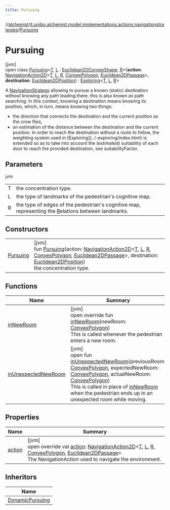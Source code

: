 ```yaml
---
title: Pursuing
---
```

//[alchemist](../../../index.html)/[it.unibo.alchemist.model.implementations.actions.navigationstrategies](../index.html)/[Pursuing](index.html)



# Pursuing



[jvm]\
open class [Pursuing](index.html)<[T](index.html), [L](index.html) : [Euclidean2DConvexShape](../../it.unibo.alchemist.model.interfaces.geometry.euclidean2d/index.html#-786369621%2FClasslikes%2F-134779887), [R](index.html)>(**action**: [NavigationAction2D](../../it.unibo.alchemist.model.interfaces/index.html#-517309547%2FClasslikes%2F-134779887)<[T](index.html), [L](index.html), [R](index.html), [ConvexPolygon](../../it.unibo.alchemist.model.interfaces.geometry.euclidean2d/-convex-polygon/index.html), [Euclidean2DPassage](../../it.unibo.alchemist.model.interfaces.geometry.euclidean2d.graph/-euclidean2-d-passage/index.html)>, **destination**: [Euclidean2DPosition](../../it.unibo.alchemist.model.implementations.positions/-euclidean2-d-position/index.html)) : [Exploring](../-exploring/index.html)<[T](index.html), [L](index.html), [R](index.html)> 

A [NavigationStrategy](../../it.unibo.alchemist.model.interfaces/-navigation-strategy/index.html) allowing to pursue a known (static) destination without knowing any path leading there, this is also known as path searching. In this context, knowing a destination means knowing its position, which, in turn, means knowing two things:



<ul><li>the direction that connects the destination and the current position as the crow flies,</li><li>an estimation of the distance between the destination and the current position. In order to reach the destination without a route to follow, the weighting system used in [Exploring](../-exploring/index.html) is extended so as to take into account the (estimated) suitability of each door to reach the provided destination, see suitabilityFactor.</li></ul>



## Parameters


jvm

| | |
|---|---|
| T | the concentration type. |
| L | the type of landmarks of the pedestrian's cognitive map. |
| R | the type of edges of the pedestrian's cognitive map, representing the [R](index.html)elations between landmarks. |



## Constructors


| | |
|---|---|
| [Pursuing](-pursuing.html) | [jvm]<br>fun [Pursuing](-pursuing.html)(action: [NavigationAction2D](../../it.unibo.alchemist.model.interfaces/index.html#-517309547%2FClasslikes%2F-134779887)<[T](index.html), [L](index.html), [R](index.html), [ConvexPolygon](../../it.unibo.alchemist.model.interfaces.geometry.euclidean2d/-convex-polygon/index.html), [Euclidean2DPassage](../../it.unibo.alchemist.model.interfaces.geometry.euclidean2d.graph/-euclidean2-d-passage/index.html)>, destination: [Euclidean2DPosition](../../it.unibo.alchemist.model.implementations.positions/-euclidean2-d-position/index.html))<br>the concentration type. |


## Functions


| Name | Summary |
|---|---|
| [inNewRoom](in-new-room.html) | [jvm]<br>open override fun [inNewRoom](in-new-room.html)(newRoom: [ConvexPolygon](../../it.unibo.alchemist.model.interfaces.geometry.euclidean2d/-convex-polygon/index.html))<br>This is called whenever the pedestrian enters a new room. |
| [inUnexpectedNewRoom](index.html#-1340250552%2FFunctions%2F-134779887) | [jvm]<br>open fun [inUnexpectedNewRoom](index.html#-1340250552%2FFunctions%2F-134779887)(previousRoom: [ConvexPolygon](../../it.unibo.alchemist.model.interfaces.geometry.euclidean2d/-convex-polygon/index.html), expectedNewRoom: [ConvexPolygon](../../it.unibo.alchemist.model.interfaces.geometry.euclidean2d/-convex-polygon/index.html), actualNewRoom: [ConvexPolygon](../../it.unibo.alchemist.model.interfaces.geometry.euclidean2d/-convex-polygon/index.html))<br>This is called in place of [inNewRoom](../../it.unibo.alchemist.model.interfaces/-navigation-strategy/in-new-room.html) when the pedestrian ends up in an unexpected room while moving. |


## Properties


| Name | Summary |
|---|---|
| [action](index.html#-1390831198%2FProperties%2F-134779887) | [jvm]<br>open override val [action](index.html#-1390831198%2FProperties%2F-134779887): [NavigationAction2D](../../it.unibo.alchemist.model.interfaces/index.html#-517309547%2FClasslikes%2F-134779887)<[T](index.html), [L](index.html), [R](index.html), [ConvexPolygon](../../it.unibo.alchemist.model.interfaces.geometry.euclidean2d/-convex-polygon/index.html), [Euclidean2DPassage](../../it.unibo.alchemist.model.interfaces.geometry.euclidean2d.graph/-euclidean2-d-passage/index.html)><br>The NavigationAction used to navigate the environment. |


## Inheritors


| Name |
|---|
| [DynamicPursuing](../-dynamic-pursuing/index.html) |

